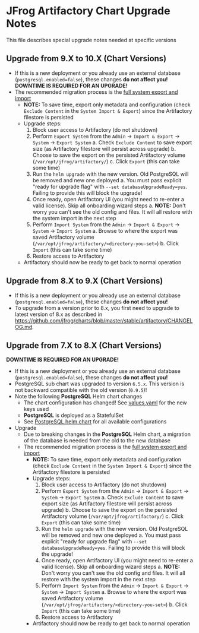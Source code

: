 # JFrog Artifactory Chart Upgrade Notes
This file describes special upgrade notes needed at specific versions

## Upgrade from 9.X to 10.X (Chart Versions)

* If this is a new deployment or you already use an external database (`postgresql.enabled=false`), these changes **do not affect you!**
**DOWNTIME IS REQUIRED FOR AN UPGRADE!**
* The recommended migration process is the [full system export and import](https://www.jfrog.com/confluence/display/RTF/Importing+and+Exporting)
    * **NOTE:** To save time, export only metadata and configuration (check `Exclude Content` in the `System Import & Export`) since the Artifactory filestore is persisted
    * Upgrade steps:
      1. Block user access to Artifactory (do not shutdown)
      2. Perform `Export System` from the `Admin` -> `Import & Export` -> `System` -> `Export System`
        a. Check `Exclude Content` to save export size (as Artifactory filestore will persist across upgrade)
        b. Choose to save the export on the persisted Artifactory volume (`/var/opt/jfrog/artifactory/`)
        c. Click `Export` (this can take some time)
      3. Run the `helm upgrade` with the new version. Old PostgreSQL will be removed and new one deployed
        a. You must pass explicit "ready for upgrade flag" with `--set databaseUpgradeReady=yes`. Failing to provide this will block the upgrade!
      4. Once ready, open Artifactory UI (you might need to re-enter a valid license). Skip all onboarding wizard steps
        a. **NOTE:** Don't worry you can't see the old config and files. It will all restore with the system import in the next step 
      5. Perform `Import System` from the `Admin` -> `Import & Export` -> `System` -> `Import System`
        a. Browse to where the export was saved Artifactory volume (`/var/opt/jfrog/artifactory/<directory-you-set>`)
        b. Click `Import` (this can take some time)
      6. Restore access to Artifactory
    * Artifactory should now be ready to get back to normal operation


## Upgrade from 8.X to 9.X (Chart Versions)

* If this is a new deployment or you already use an external database (`postgresql.enabled=false`), these changes **do not affect you!**
* To upgrade from a version prior to 8.x, you first need to upgrade to latest version of 8.x as described in https://github.com/jfrog/charts/blob/master/stable/artifactory/CHANGELOG.md.

## Upgrade from 7.X to 8.X (Chart Versions)
**DOWNTIME IS REQUIRED FOR AN UPGRADE!**
* If this is a new deployment or you already use an external database (`postgresql.enabled=false`), these changes **do not affect you!**
* PostgreSQL sub chart was upgraded to version `6.5.x`. This version is not backward compatible with the old version (`0.9.5`)!
* Note the following **PostgreSQL** Helm chart changes
  * The chart configuration has changed! See [values.yaml](values.yaml) for the new keys used
  * **PostgreSQL** is deployed as a StatefulSet
  * See [PostgreSQL helm chart](https://hub.helm.sh/charts/stable/postgresql) for all available configurations
* Upgrade
  * Due to breaking changes in the **PostgreSQL** Helm chart, a migration of the database is needed from the old to the new database
  * The recommended migration process is the [full system export and import](https://www.jfrog.com/confluence/display/RTF/Importing+and+Exporting)
    * **NOTE:** To save time, export only metadata and configuration (check `Exclude Content` in the `System Import & Export`) since the Artifactory filestore is persisted
    * Upgrade steps:
      1. Block user access to Artifactory (do not shutdown)
      2. Perform `Export System` from the `Admin` -> `Import & Export` -> `System` -> `Export System`
        a. Check `Exclude Content` to save export size (as Artifactory filestore will persist across upgrade)
        b. Choose to save the export on the persisted Artifactory volume (`/var/opt/jfrog/artifactory/`)
        c. Click `Export` (this can take some time)
      3. Run the `helm upgrade` with the new version. Old PostgreSQL will be removed and new one deployed
        a. You must pass explicit "ready for upgrade flag" with `--set databaseUpgradeReady=yes`. Failing to provide this will block the upgrade!
      4. Once ready, open Artifactory UI (you might need to re-enter a valid license). Skip all onboarding wizard steps
        a. **NOTE:** Don't worry you can't see the old config and files. It will all restore with the system import in the next step 
      5. Perform `Import System` from the `Admin` -> `Import & Export` -> `System` -> `Import System`
        a. Browse to where the export was saved Artifactory volume (`/var/opt/jfrog/artifactory/<directory-you-set>`)
        b. Click `Import` (this can take some time)
      6. Restore access to Artifactory
    * Artifactory should now be ready to get back to normal operation
